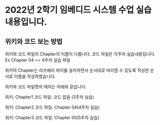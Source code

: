 # 2022년 2학기 임베디드 시스템 수업 실습내용입니다.

## 위키와 코드 보는 방법

위키와 코드 파일의 Chapter의 이름이 다릅니다.
코드 파일은 각주차 실습내용입니다.
Ex Chapter 04 == 4주차 실습 파일

위키의 Chapter는 라즈베리 파이를 설치하면서 순서대로 따라할 수 있도록 작성한 순서로 이름을 작성하였습니다.

위키와 코드 파일명의 매치는 아래와 같습니다.

위키: Chapter1 코드 파일: 코드 없음 (3주차 실습)

위키: Chapter2 코드 파일: Chapter 04(4주차 실습)

위키: Chapter3 코드 파일: Chapter 05(5주차 실습)
